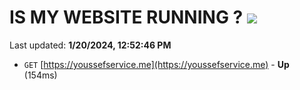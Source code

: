 # IS MY WEBSITE RUNNING ? [![](https://img.shields.io/static/v1?label=Sponsor&message=%E2%9D%A4&logo=GitHub&color=%23fe8e86)](https://github.com/sponsors/<username>)

Last updated: **1/20/2024, 12:52:46 PM**

- `GET` [https://youssefservice.me](https://youssefservice.me) - **Up** (154ms)
